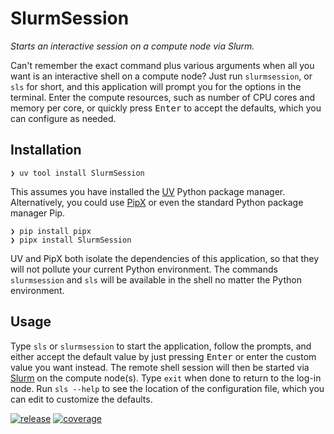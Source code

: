 # SlurmSession
*Starts an interactive session on a compute node via Slurm.*

Can't remember the exact command plus various arguments when all you want is an
interactive shell on a compute node? Just run `slurmsession`, or `sls` for
short, and this application will prompt you for the options in the terminal.
Enter the compute resources, such as number of CPU cores and memory per core,
or quickly press <kbd>Enter</kbd> to accept the defaults, which you can
configure as needed.


## Installation

```
❯ uv tool install SlurmSession
```

This assumes you have installed the [UV] Python package manager. Alternatively,
you could use [PipX] or even the standard Python package manager Pip.

```
❯ pip install pipx
❯ pipx install SlurmSession
```

UV and PipX both isolate the dependencies of this application, so that they
will not pollute your current Python environment. The commands `slurmsession`
and `sls` will be available in the shell no matter the Python environment.


## Usage

Type `sls` or `slurmsession` to start the application, follow the prompts,
and either accept the default value by just pressing <kbd>Enter</kbd> or enter
the custom value you want instead. The remote shell session will then be
started via [Slurm] on the compute node(s). Type `exit` when done to return to
the log-in node. Run `sls --help` to see the location of the configuration
file, which you can edit to customize the defaults.

[UV]:    https://docs.astral.sh/uv
[PipX]:  https://pipx.pypa.io
[Slurm]: https://slurm.schedmd.com


[![release](
    https://img.shields.io/pypi/v/SlurmSession.svg?label=release)](
    https://pypi.python.org/pypi/SlurmSession)
[![coverage](
    https://img.shields.io/codecov/c/github/john-hen/SlurmSession)](
    https://app.codecov.io/gh/john-hen/SlurmSession)

